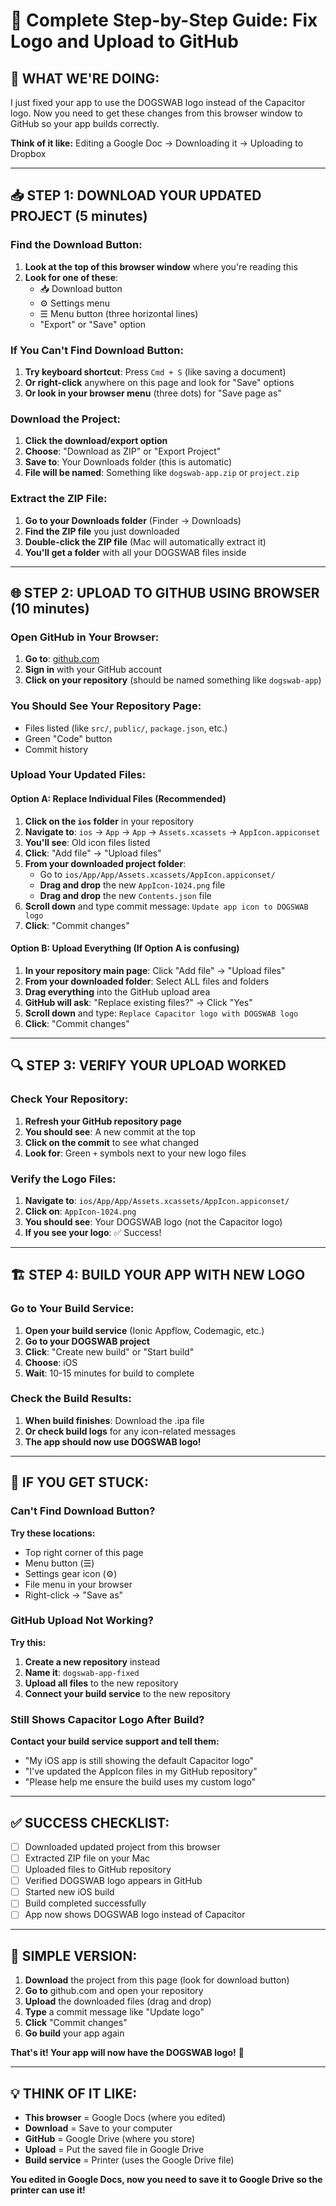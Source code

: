 # 📁 Complete Step-by-Step Guide: Fix Logo and Upload to GitHub

## 🎯 **WHAT WE'RE DOING:**
I just fixed your app to use the DOGSWAB logo instead of the Capacitor logo. Now you need to get these changes from this browser window to GitHub so your app builds correctly.

**Think of it like:** Editing a Google Doc → Downloading it → Uploading to Dropbox

---

## 📥 **STEP 1: DOWNLOAD YOUR UPDATED PROJECT (5 minutes)**

### **Find the Download Button:**
1. **Look at the top of this browser window** where you're reading this
2. **Look for one of these**:
   - 📥 Download button
   - ⚙️ Settings menu  
   - ☰ Menu button (three horizontal lines)
   - "Export" or "Save" option

### **If You Can't Find Download Button:**
1. **Try keyboard shortcut**: Press `Cmd + S` (like saving a document)
2. **Or right-click** anywhere on this page and look for "Save" options
3. **Or look in your browser menu** (three dots) for "Save page as"

### **Download the Project:**
1. **Click the download/export option**
2. **Choose**: "Download as ZIP" or "Export Project"
3. **Save to**: Your Downloads folder (this is automatic)
4. **File will be named**: Something like `dogswab-app.zip` or `project.zip`

### **Extract the ZIP File:**
1. **Go to your Downloads folder** (Finder → Downloads)
2. **Find the ZIP file** you just downloaded
3. **Double-click the ZIP file** (Mac will automatically extract it)
4. **You'll get a folder** with all your DOGSWAB files inside

---

## 🌐 **STEP 2: UPLOAD TO GITHUB USING BROWSER (10 minutes)**

### **Open GitHub in Your Browser:**
1. **Go to**: [github.com](https://github.com)
2. **Sign in** with your GitHub account
3. **Click on your repository** (should be named something like `dogswab-app`)

### **You Should See Your Repository Page:**
- Files listed (like `src/`, `public/`, `package.json`, etc.)
- Green "Code" button
- Commit history

### **Upload Your Updated Files:**

#### **Option A: Replace Individual Files (Recommended)**
1. **Click on the `ios` folder** in your repository
2. **Navigate to**: `ios` → `App` → `App` → `Assets.xcassets` → `AppIcon.appiconset`
3. **You'll see**: Old icon files listed
4. **Click**: "Add file" → "Upload files"
5. **From your downloaded project folder**: 
   - Go to `ios/App/App/Assets.xcassets/AppIcon.appiconset/`
   - **Drag and drop** the new `AppIcon-1024.png` file
   - **Drag and drop** the new `Contents.json` file
6. **Scroll down** and type commit message: `Update app icon to DOGSWAB logo`
7. **Click**: "Commit changes"

#### **Option B: Upload Everything (If Option A is confusing)**
1. **In your repository main page**: Click "Add file" → "Upload files"
2. **From your downloaded folder**: Select ALL files and folders
3. **Drag everything** into the GitHub upload area
4. **GitHub will ask**: "Replace existing files?" → Click "Yes"
5. **Scroll down** and type: `Replace Capacitor logo with DOGSWAB logo`
6. **Click**: "Commit changes"

---

## 🔍 **STEP 3: VERIFY YOUR UPLOAD WORKED**

### **Check Your Repository:**
1. **Refresh your GitHub repository page**
2. **You should see**: A new commit at the top
3. **Click on the commit** to see what changed
4. **Look for**: Green `+` symbols next to your new logo files

### **Verify the Logo Files:**
1. **Navigate to**: `ios/App/App/Assets.xcassets/AppIcon.appiconset/`
2. **Click on**: `AppIcon-1024.png`
3. **You should see**: Your DOGSWAB logo (not the Capacitor logo)
4. **If you see your logo**: ✅ Success!

---

## 🏗️ **STEP 4: BUILD YOUR APP WITH NEW LOGO**

### **Go to Your Build Service:**
1. **Open your build service** (Ionic Appflow, Codemagic, etc.)
2. **Go to your DOGSWAB project**
3. **Click**: "Create new build" or "Start build"
4. **Choose**: iOS
5. **Wait**: 10-15 minutes for build to complete

### **Check the Build Results:**
1. **When build finishes**: Download the .ipa file
2. **Or check build logs** for any icon-related messages
3. **The app should now use DOGSWAB logo!**

---

## 🚨 **IF YOU GET STUCK:**

### **Can't Find Download Button?**
**Try these locations:**
- Top right corner of this page
- Menu button (☰) 
- Settings gear icon (⚙️)
- File menu in your browser
- Right-click → "Save as"

### **GitHub Upload Not Working?**
**Try this:**
1. **Create a new repository** instead
2. **Name it**: `dogswab-app-fixed`
3. **Upload all files** to the new repository
4. **Connect your build service** to the new repository

### **Still Shows Capacitor Logo After Build?**
**Contact your build service support and tell them:**
- "My iOS app is still showing the default Capacitor logo"
- "I've updated the AppIcon files in my GitHub repository"
- "Please help me ensure the build uses my custom logo"

---

## ✅ **SUCCESS CHECKLIST:**

- [ ] Downloaded updated project from this browser
- [ ] Extracted ZIP file on your Mac
- [ ] Uploaded files to GitHub repository
- [ ] Verified DOGSWAB logo appears in GitHub
- [ ] Started new iOS build
- [ ] Build completed successfully
- [ ] App now shows DOGSWAB logo instead of Capacitor

---

## 🎯 **SIMPLE VERSION:**

1. **Download** the project from this page (look for download button)
2. **Go to** github.com and open your repository
3. **Upload** the downloaded files (drag and drop)
4. **Type** a commit message like "Update logo"
5. **Click** "Commit changes"
6. **Go build** your app again

**That's it! Your app will now have the DOGSWAB logo!** 🚀

---

## 💡 **THINK OF IT LIKE:**

- **This browser** = Google Docs (where you edited)
- **Download** = Save to your computer
- **GitHub** = Google Drive (where you store)
- **Upload** = Put the saved file in Google Drive
- **Build service** = Printer (uses the Google Drive file)

**You edited in Google Docs, now you need to save it to Google Drive so the printer can use it!**